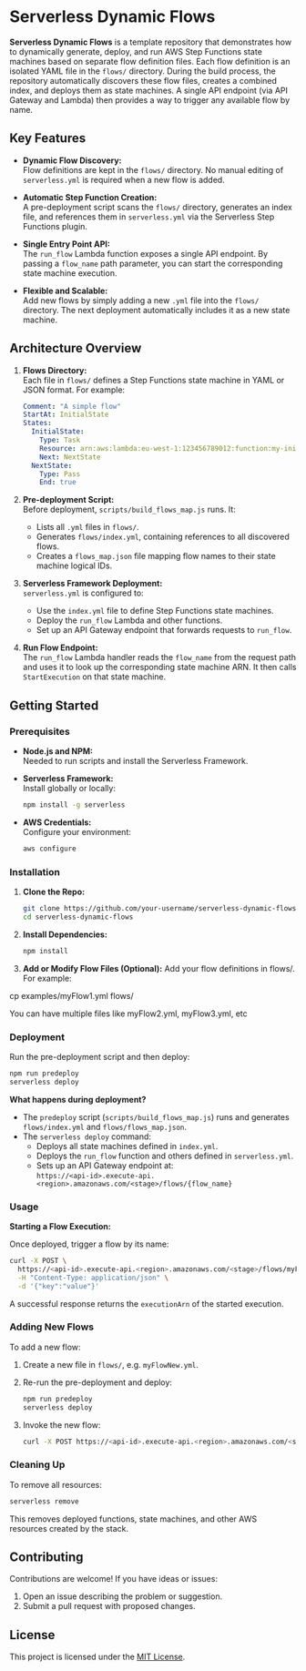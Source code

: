 # Serverless Dynamic Flows

**Serverless Dynamic Flows** is a template repository that demonstrates how to dynamically generate, deploy, and run AWS Step Functions state machines based on separate flow definition files. Each flow definition is an isolated YAML file in the `flows/` directory. During the build process, the repository automatically discovers these flow files, creates a combined index, and deploys them as state machines. A single API endpoint (via API Gateway and Lambda) then provides a way to trigger any available flow by name.

## Key Features

- **Dynamic Flow Discovery:**  
  Flow definitions are kept in the `flows/` directory. No manual editing of `serverless.yml` is required when a new flow is added.
  
- **Automatic Step Function Creation:**  
  A pre-deployment script scans the `flows/` directory, generates an index file, and references them in `serverless.yml` via the Serverless Step Functions plugin.
  
- **Single Entry Point API:**  
  The `run_flow` Lambda function exposes a single API endpoint. By passing a `flow_name` path parameter, you can start the corresponding state machine execution.
  
- **Flexible and Scalable:**  
  Add new flows by simply adding a new `.yml` file into the `flows/` directory. The next deployment automatically includes it as a new state machine.

## Architecture Overview

1. **Flows Directory:**  
   Each file in `flows/` defines a Step Functions state machine in YAML or JSON format. For example:
   ```yaml
   Comment: "A simple flow"
   StartAt: InitialState
   States:
     InitialState:
       Type: Task
       Resource: arn:aws:lambda:eu-west-1:123456789012:function:my-initial-lambda
       Next: NextState
     NextState:
       Type: Pass
       End: true

2. **Pre-deployment Script:**  
   Before deployment, `scripts/build_flows_map.js` runs. It:
   - Lists all `.yml` files in `flows/`.
   - Generates `flows/index.yml`, containing references to all discovered flows.
   - Creates a `flows_map.json` file mapping flow names to their state machine logical IDs.

3. **Serverless Framework Deployment:**  
   `serverless.yml` is configured to:
   - Use the `index.yml` file to define Step Functions state machines.
   - Deploy the `run_flow` Lambda and other functions.
   - Set up an API Gateway endpoint that forwards requests to `run_flow`.

4. **Run Flow Endpoint:**  
   The `run_flow` Lambda handler reads the `flow_name` from the request path and uses it to look up the corresponding state machine ARN. It then calls `StartExecution` on that state machine.

## Getting Started

### Prerequisites

- **Node.js and NPM:**  
  Needed to run scripts and install the Serverless Framework.
  
- **Serverless Framework:**  
  Install globally or locally:
  ```bash
  npm install -g serverless

- **AWS Credentials:**  
  Configure your environment:
  ```bash
  aws configure

### Installation

1. **Clone the Repo:**
   ```bash
   git clone https://github.com/your-username/serverless-dynamic-flows.git
   cd serverless-dynamic-flows

2. **Install Dependencies:**
   ```bash
   npm install

3. **Add or Modify Flow Files (Optional):** Add your flow definitions in flows/. For example:

cp examples/myFlow1.yml flows/

You can have multiple files like myFlow2.yml, myFlow3.yml, etc


### Deployment

Run the pre-deployment script and then deploy:

```bash
npm run predeploy
serverless deploy
```

**What happens during deployment?**

- The `predeploy` script (`scripts/build_flows_map.js`) runs and generates `flows/index.yml` and `flows/flows_map.json`.
- The `serverless deploy` command:
  - Deploys all state machines defined in `index.yml`.
  - Deploys the `run_flow` function and others defined in `serverless.yml`.
  - Sets up an API Gateway endpoint at:  
    `https://<api-id>.execute-api.<region>.amazonaws.com/<stage>/flows/{flow_name}`
    
    
### Usage

**Starting a Flow Execution:**

Once deployed, trigger a flow by its name:

```bash
curl -X POST \
  https://<api-id>.execute-api.<region>.amazonaws.com/<stage>/flows/myFlow1 \
  -H "Content-Type: application/json" \
  -d '{"key":"value"}'
```

A successful response returns the `executionArn` of the started execution.

### Adding New Flows

To add a new flow:

1. Create a new file in `flows/`, e.g. `myFlowNew.yml`.
2. Re-run the pre-deployment and deploy:
   ```bash
   npm run predeploy
   serverless deploy
   ```

3. Invoke the new flow:
   ```bash
   curl -X POST https://<api-id>.execute-api.<region>.amazonaws.com/<stage>/flows/myFlowNew
   ```


### Cleaning Up

To remove all resources:
```bash
serverless remove
```

This removes deployed functions, state machines, and other AWS resources created by the stack.

## Contributing

Contributions are welcome! If you have ideas or issues:

1. Open an issue describing the problem or suggestion.
2. Submit a pull request with proposed changes.

## License

This project is licensed under the [MIT License](LICENSE).
